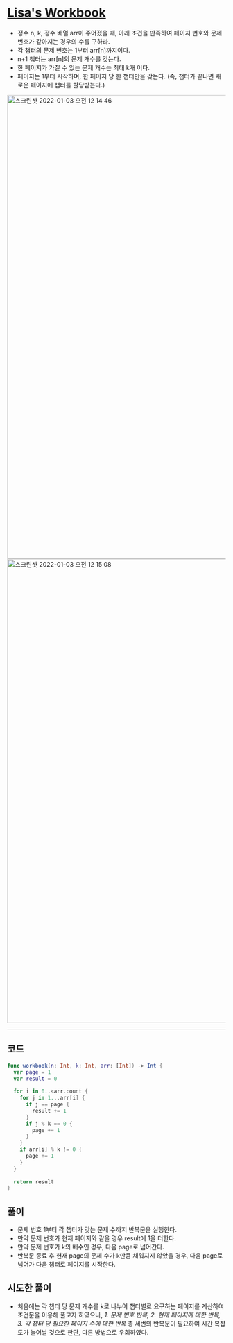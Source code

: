 # [Lisa's Workbook](https://www.hackerrank.com/challenges/lisa-workbook/problem?isFullScreen=true)
- 정수 n, k, 정수 배열 arr이 주어졌을 때, 아래 조건을 만족하여 페이지 번호와 문제 번호가 같아지는 경우의 수를 구하라.
- 각 챕터의 문제 번호는 1부터 arr[n]까지이다.
- n+1 챕터는 arr[n]의 문제 개수를 갖는다.
- 한 페이지가 가질 수 있는 문제 개수는 최대 k개 이다.
- 페이지는 1부터 시작하며, 한 페이지 당 한 챕터만을 갖는다. (즉, 챕터가 끝나면 새로운 페이지에 챕터를 할당받는다.)

<img width="1070" alt="스크린샷 2022-01-03 오전 12 14 46" src="https://user-images.githubusercontent.com/59811450/147880225-54cee519-8e55-4ae6-ac81-a376454e8a7a.png">
<img width="1070" alt="스크린샷 2022-01-03 오전 12 15 08" src="https://user-images.githubusercontent.com/59811450/147880232-e0ef4fe7-6254-4008-89b6-c573cf75ee97.png">

***

## 코드

```swift
func workbook(n: Int, k: Int, arr: [Int]) -> Int {
  var page = 1
  var result = 0
  
  for i in 0..<arr.count {
    for j in 1...arr[i] {
      if j == page {
        result += 1
      }
      if j % k == 0 {
        page += 1
      }
    }
    if arr[i] % k != 0 {
      page += 1
    }
  }
  
  return result
}
```

## 풀이
- 문제 번호 1부터 각 챕터가 갖는 문제 수까지 반복문을 실행한다.
- 만약 문제 번호가 현재 페이지와 같을 경우 result에 1을 더한다.
- 만약 문제 번호가 k의 배수인 경우, 다음 page로 넘어간다.
- 반복문 종료 후 현재 page의 문제 수가 k만큼 채워지지 않았을 경우, 다음 page로 넘어가 다음 챕터로 페이지를 시작한다.

## 시도한 풀이
- 처음에는 각 챕터 당 문제 개수를 k로 나누어 챕터별로 요구하는 페이지를 계산하여 조건문을 이용해 풀고자 하였으나, *1. 문제 번호 반복, 2. 현재 페이지에 대한 반복, 3. 각 챕터 당 필요한 페이지 수에 대한 반복* 총 세번의 반복문이 필요하여 시간 복잡도가 늘어날 것으로 판단, 다른 방법으로 우회하였다.
